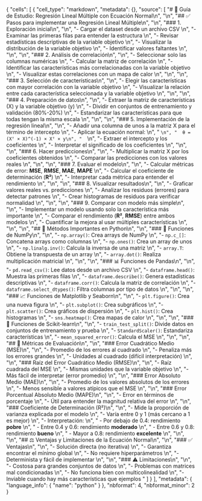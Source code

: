 {
 "cells": [
  {
   "cell_type": "markdown",
   "metadata": {},
   "source": [
    "# 📘 Guía de Estudio: Regresión Lineal Múltiple con Ecuación Normal\n",
    "\n",
    "## ✅ Pasos para implementar una Regresión Lineal Múltiple\n",
    "\n",
    "### 1. Exploración inicial\n",
    "\n",
    "- Cargar el dataset desde un archivo CSV  \n",
    "- Examinar las primeras filas para entender la estructura  \n",
    "- Revisar estadísticas descriptivas de la variable objetivo  \n",
    "- Visualizar la distribución de la variable objetivo  \n",
    "- Identificar valores faltantes  \n",
    "\n",
    "\n",
    "### 2. Análisis de correlación\n",
    "\n",
    "- Seleccionar solo las columnas numéricas  \n",
    "- Calcular la matriz de correlación  \n",
    "- Identificar las características más correlacionadas con la variable objetivo  \n",
    "- Visualizar estas correlaciones con un mapa de calor  \n",
    "\n",
    "\n",
    "### 3. Selección de características\n",
    "\n",
    "- Elegir las características con mayor correlación con la variable objetivo  \n",
    "- Visualizar la relación entre cada característica seleccionada y la variable objetivo  \n",
    "\n",
    "\n",
    "### 4. Preparación de datos\n",
    "\n",
    "- Extraer la matriz de características (X) y la variable objetivo (y)  \n",
    "- Dividir en conjuntos de entrenamiento y validación (80%-20%)  \n",
    "- Estandarizar las características para que todas tengan la misma escala  \n",
    "\n",
    "\n",
    "### 5. Implementación de la regresión lineal\n",
    "\n",
    "- Añadir una columna de unos a la matriz X para el término de intercepto  \n",
    "- Aplicar la ecuación normal:  \n",
    "  ```\n",
    "  θ = (Xᵀ × X)^(-1) × Xᵀ × y\n",
    "  ```\n",
    "- Extraer el intercepto y los coeficientes  \n",
    "- Interpretar el significado de los coeficientes  \n",
    "\n",
    "\n",
    "### 6. Hacer predicciones\n",
    "\n",
    "- Multiplicar la matriz X por los coeficientes obtenidos  \n",
    "- Comparar las predicciones con los valores reales  \n",
    "\n",
    "\n",
    "### 7. Evaluar el modelo\n",
    "\n",
    "- Calcular métricas de error: **MSE**, **RMSE**, **MAE**, **MAPE**  \n",
    "- Calcular el coeficiente de determinación (**R²**)  \n",
    "- Interpretar cada métrica para entender el rendimiento  \n",
    "\n",
    "\n",
    "### 8. Visualizar resultados\n",
    "\n",
    "- Graficar valores reales vs. predicciones  \n",
    "- Analizar los residuos (errores) para detectar patrones  \n",
    "- Crear histogramas de residuos para verificar normalidad  \n",
    "\n",
    "\n",
    "### 9. Comparar con modelo más simple\n",
    "\n",
    "- Implementar un modelo usando solo la característica más importante  \n",
    "- Comparar el rendimiento (**R²**, **RMSE**) entre ambos modelos  \n",
    "- Cuantificar la mejora al usar múltiples características  \n",
    "\n",
    "\n",
    "## 🧪 Métodos Importantes en Python\n",
    "\n",
    "### 🔢 Funciones de NumPy\n",
    "\n",
    "- `np.array()`: Crea arrays de NumPy  \n",
    "- `np.c_[]`: Concatena arrays como columnas  \n",
    "- `np.ones()`: Crea un array de unos  \n",
    "- `np.linalg.inv()`: Calcula la inversa de una matriz  \n",
    "- `array.T`: Obtiene la transpuesta de un array  \n",
    "- `array.dot()`: Realiza multiplicación matricial  \n",
    "\n",
    "\n",
    "### 📊 Funciones de Pandas\n",
    "\n",
    "- `pd.read_csv()`: Lee datos desde un archivo CSV  \n",
    "- `dataframe.head()`: Muestra las primeras filas  \n",
    "- `dataframe.describe()`: Genera estadísticas descriptivas  \n",
    "- `dataframe.corr()`: Calcula la matriz de correlación  \n",
    "- `dataframe.select_dtypes()`: Filtra columnas por tipo de datos  \n",
    "\n",
    "\n",
    "### 📈 Funciones de Matplotlib y Seaborn\n",
    "\n",
    "- `plt.figure()`: Crea una nueva figura  \n",
    "- `plt.subplot()`: Crea subgráficos  \n",
    "- `plt.scatter()`: Crea gráficos de dispersión  \n",
    "- `plt.hist()`: Crea histogramas  \n",
    "- `sns.heatmap()`: Crea mapas de calor  \n",
    "\n",
    "\n",
    "### 🧠 Funciones de Scikit-learn\n",
    "\n",
    "- `train_test_split()`: Divide datos en conjuntos de entrenamiento y prueba  \n",
    "- `StandardScaler()`: Estandariza características  \n",
    "- `mean_squared_error()`: Calcula el MSE  \n",
    "\n",
    "\n",
    "## 📐 Métricas de Evaluación\n",
    "\n",
    "### Error Cuadrático Medio (MSE)\n",
    "\n",
    "- Promedio de los errores al cuadrado  \n",
    "- Penaliza más los errores grandes  \n",
    "- Unidades al cuadrado (difícil interpretación)  \n",
    "\n",
    "### Raíz del Error Cuadrático Medio (RMSE)\n",
    "\n",
    "- Raíz cuadrada del MSE  \n",
    "- Mismas unidades que la variable objetivo  \n",
    "- Más fácil de interpretar (error promedio)  \n",
    "\n",
    "### Error Absoluto Medio (MAE)\n",
    "\n",
    "- Promedio de los valores absolutos de los errores  \n",
    "- Menos sensible a valores atípicos que el MSE  \n",
    "\n",
    "### Error Porcentual Absoluto Medio (MAPE)\n",
    "\n",
    "- Error en términos de porcentaje  \n",
    "- Útil para entender la magnitud relativa del error  \n",
    "\n",
    "### Coeficiente de Determinación (R²)\n",
    "\n",
    "- Mide la proporción de varianza explicada por el modelo  \n",
    "- Varía entre 0 y 1 (más cercano a 1 es mejor)  \n",
    "- Interpretación:  \n",
    "  - Por debajo de 0.4: rendimiento **pobre**  \n",
    "  - Entre 0.4 y 0.6: rendimiento **moderado**  \n",
    "  - Entre 0.6 y 0.8: rendimiento **bueno**  \n",
    "  - Mayor a 0.8: rendimiento **excelente**  \n",
    "\n",
    "\n",
    "## ⚖️ Ventajas y Limitaciones de la Ecuación Normal\n",
    "\n",
    "### ✅ Ventajas\n",
    "\n",
    "- Solución directa (no iterativa)  \n",
    "- Garantiza encontrar el mínimo global  \n",
    "- No requiere hiperparámetros  \n",
    "- Determinista y fácil de implementar  \n",
    "\n",
    "### ⚠️ Limitaciones\n",
    "\n",
    "- Costosa para grandes conjuntos de datos  \n",
    "- Problemas con matrices mal condicionadas  \n",
    "- No funciona bien con multicolinealidad  \n",
    "- Inviable cuando hay más características que ejemplos  "
   ]
  }
 ],
 "metadata": {
  "language_info": {
   "name": "python"
  }
 },
 "nbformat": 4,
 "nbformat_minor": 2
}
